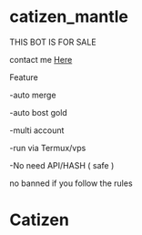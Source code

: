 # catizen_mantle

THIS BOT IS FOR SALE

contact me [Here](https://t.me/Nezuaoi)

Feature

-auto merge

-auto bost gold

-multi account

-run via Termux/vps

-No need API/HASH ( safe )

no banned if you follow the rules
# Catizen
